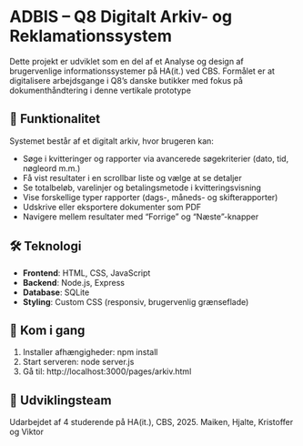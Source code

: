 # ADBIS – Q8 Digitalt Arkiv- og Reklamationssystem

Dette projekt er udviklet som en del af et Analyse og design af brugervenlige informationssystemer på HA(it.) ved CBS. Formålet er at digitalisere arbejdsgange i Q8’s danske butikker med fokus på dokumenthåndtering i denne vertikale prototype

## 🧾 Funktionalitet

Systemet består af et digitalt arkiv, hvor brugeren kan:

- Søge i kvitteringer og rapporter via avancerede søgekriterier (dato, tid, nøgleord m.m.)
- Få vist resultater i en scrollbar liste og vælge at se detaljer
- Se totalbeløb, varelinjer og betalingsmetode i kvitteringsvisning
- Vise forskellige typer rapporter (dags-, måneds- og skifterapporter)
- Udskrive eller eksportere dokumenter som PDF
- Navigere mellem resultater med “Forrige” og “Næste”-knapper

## 🛠 Teknologi

- **Frontend**: HTML, CSS, JavaScript
- **Backend**: Node.js, Express
- **Database**: SQLite
- **Styling**: Custom CSS (responsiv, brugervenlig grænseflade)

## 🚀 Kom i gang

1. Installer afhængigheder:
npm install
2. Start serveren:
node server.js
3. Gå til:
http://localhost:3000/pages/arkiv.html


## 👥 Udviklingsteam

Udarbejdet af 4 studerende på HA(it.), CBS, 2025.
Maiken, Hjalte, Kristoffer og Viktor
